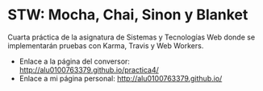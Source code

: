 # STW: Mocha, Chai, Sinon y Blanket
Cuarta práctica de la asignatura de Sistemas y Tecnologías Web donde se implementarán pruebas con Karma, Travis y Web Workers.

- Enlace a la página del conversor: http://alu0100763379.github.io/practica4/
- Enlace a mi página personal: http://alu0100763379.github.io/

